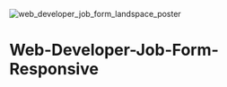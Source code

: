 ![web_developer_job_form_landspace_poster](./git-images/web_developer_job_form_landspace_poster.png)

# Web-Developer-Job-Form-Responsive

